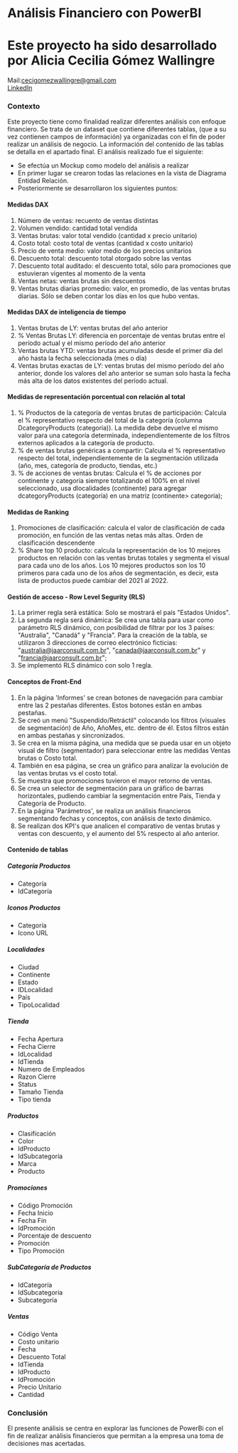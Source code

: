 # Análisis Financiero con PowerBI
# Este proyecto ha sido desarrollado por Alicia Cecilia Gómez Wallingre  

Mail:cecigomezwallingre@gmail.com  
[LinkedIn](https://www.linkedin.com/in/ceciliagomezwallingre)

### Contexto
Este proyecto tiene como finalidad realizar diferentes análisis con enfoque financiero. Se trata de un dataset que contiene diferentes tablas, (que a su vez contienen campos de información) ya organizadas con el fin de poder realizar un análisis de negocio. La información del contenido de las tablas se detalla en el apartado final. 
El análisis realizado fue el siguiente: 
* Se efectúa un Mockup como modelo del análisis a realizar
* En primer lugar se crearon todas las relaciones en la vista de Diagrama Entidad Relación.
* Posteriormente se desarrollaron los siguientes puntos:
   
#### Medidas DAX

1) Número de ventas: recuento de ventas distintas
2) Volumen vendido: cantidad total vendida
3) Ventas brutas: valor total vendido (cantidad x precio unitario)
4) Costo total: costo total de ventas (cantidad x costo unitario)
5) Precio de venta medio: valor medio de los precios unitarios
6) Descuento total: descuento total otorgado sobre las ventas
7) Descuento total auditado: el descuento total, sólo para promociones que estuvieran vigentes al momento de la venta
8) Ventas netas: ventas brutas sin descuentos
9) Ventas brutas diarias promedio: valor, en promedio, de las ventas brutas diarias. Sólo se deben contar los días en los que hubo ventas.

#### Medidas DAX de inteligencia de tiempo

1) Ventas brutas de LY: ventas brutas del año anterior
2) % Ventas Brutas LY: diferencia en porcentaje de ventas brutas entre el período actual y el mismo período del año anterior
3) Ventas brutas YTD: ventas brutas acumuladas desde el primer día del año hasta la fecha seleccionada (mes o día)
4) Ventas brutas exactas de LY: ventas brutas del mismo período del año anterior, donde los valores del año anterior se suman solo hasta la fecha más alta de los datos existentes del período actual.

#### Medidas de representación porcentual con relación al total

1) % Productos de la categoría de ventas brutas de participación: Calcula el % representativo respecto del total de la categoría (columna DcategoryProducts (categoría)). La medida debe devuelve el mismo valor para una categoría determinada, independientemente de los filtros externos aplicados a la categoría de producto.
2) % de ventas brutas genéricas a compartir: Calcula el % representativo respecto del total, independientemente de la segmentación utilizada (año, mes, categoría de producto, tiendas, etc.)
3) % de acciones de ventas brutas: Calcula el % de acciones por continente y categoría siempre totalizando el 100% en el nivel seleccionado, usa dlocalidades (continente) para agregar
dcategoryProducts (categoría) en una matriz (continente> categoría);

#### Medidas de Ranking

1) Promociones de clasificación: calcula el valor de clasificación de cada promoción, en función de las ventas netas más altas. Orden de clasificación descendente
2) % Share top 10 producto: calcula la representación de los 10 mejores productos en relación con las ventas brutas totales y segmenta el visual para cada uno de los años. Los 10 mejores productos son los 10 primeros para cada uno de los años de segmentación, es decir, esta lista de productos puede cambiar del 2021 al 2022.

#### Gestión de acceso - Row Level Segurity (RLS)

1) La primer regla será estática: Solo se mostrará el país "Estados Unidos".
2) La segunda regla será dinámica: Se crea una tabla para usar como parámetro RLS dinámico, con posibilidad de filtrar por los 3 países: "Australia", "Canadá" y "Francia". Para la creación de la tabla, se utilizaron 3 direcciones de correo electrónico ficticias:
"australia@jaarconsult.com.br", "canada@jaarconsult.com.br" y "francia@jaarconsult.com.br";
3) Se implementó RLS dinámico con solo 1 regla.

#### Conceptos de Front-End

1) En la página 'Informes' se crean botones de navegación para cambiar entre las 2 pestañas diferentes. Estos botones están en ambas pestañas.
2) Se creó un menú "Suspendido/Retráctil" colocando los filtros (visuales de segmentación) de Año, AñoMes, etc. dentro de él. Estos filtros están en ambas pestañas y sincronizados.
3) Se crea en la misma página, una medida que se pueda usar en un objeto visual de filtro (segmentador) para seleccionar entre las medidas Ventas brutas o Costo total.
4) También en esa página, se crea un gráfico para analizar la evolución de las ventas brutas vs el costo total.
5) Se muestra que promociones tuvieron el mayor retorno de ventas.
6) Se crea un selector de segmentación para un gráfico de barras horizontales, pudiendo cambiar la segmentación entre País, Tienda y Categoría de Producto.
7) En la página 'Parámetros', se realiza un análisis financieros segmentando fechas y conceptos, con análisis de texto dinámico.
8) Se realizan dos KPI's que analicen el comparativo de ventas brutas y ventas con descuento, y el aumento del 5% respecto al año anterior.

#### Contenido de tablas

##### Categoría Productos
* Categoría
* IdCategoría
  
##### Iconos Productos
* Categoría
* Icono URL

##### Localidades
* Ciudad
* Continente
* Estado
* IDLocalidad
* País
* TipoLocalidad
  
##### Tienda
* Fecha Apertura
* Fecha Cierre
* IdLocalidad
* IdTienda
* Numero de Empleados
* Razon Cierre
* Status
* Tamaño Tienda
* Tipo tienda
  
##### Productos
* Clasificación
* Color
* IdProducto
* IdSubcategoría
* Marca
* Producto
  
##### Promociones
* Código Promoción
* Fecha Inicio
* Fecha Fin
* IdPromoción
* Porcentaje de descuento
* Promoción
* Tipo Promoción
  
##### SubCategoría de Productos
* IdCategoría
* IdSubcategoría
* Subcategoría
  
##### Ventas
* Código Venta
* Costo unitario
* Fecha
* Descuento Total
* IdTienda
* IdProducto
* IdPromoción
* Precio Unitario
* Cantidad

### Conclusión
El presente análisis se centra en explorar las funciones de PowerBi con el fin de realizar análisis financieros que permitan a la empresa una toma de decisiones mas acertadas. 



